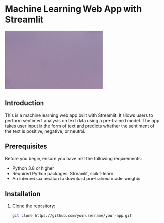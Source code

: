 # Machine Learning Web App with Streamlit

![alt text](Capture.PNG)

## Introduction

This is a machine learning web app built with Streamlit. It allows users to perform sentiment analysis on text data using a pre-trained model. The app takes user input in the form of text and predicts whether the sentiment of the text is positive, negative, or neutral.

## Prerequisites

Before you begin, ensure you have met the following requirements:
- Python 3.8 or higher
- Required Python packages: Streamlit, scikit-learn
- An internet connection to download pre-trained model weights

## Installation

1. Clone the repository:

   ```bash
   git clone https://github.com/yourusername/your-app.git
